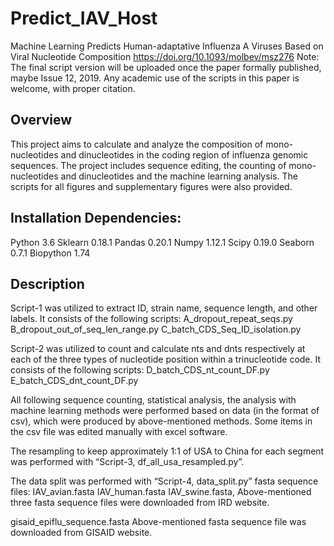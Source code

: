 # Predict_IAV_Host
Machine Learning Predicts Human-adaptative Influenza A Viruses Based on Viral Nucleotide Composition
https://doi.org/10.1093/molbev/msz276
Note: The final script version will be uploaded once the paper formally published, maybe Issue 12, 2019.
Any academic use of the scripts in this paper is welcome, with proper citation. 

## Overview

This project aims to calculate and analyze the composition of mono-nucleotides and dinucleotides in the coding region of influenza genomic sequences. The project includes sequence editing, the counting of mono-nucleotides and dinucleotides and the machine learning analysis. The scripts for all figures and supplementary figures were also provided.

## Installation Dependencies:
Python 3.6
Sklearn 0.18.1
Pandas 0.20.1
Numpy 1.12.1
Scipy 0.19.0
Seaborn 0.7.1
Biopython 1.74 

## Description
Script-1 was utilized to extract ID, strain name, sequence length, and other labels. It consists of the following scripts:
A_dropout_repeat_seqs.py
B_dropout_out_of_seq_len_range.py
C_batch_CDS_Seq_ID_isolation.py

Script-2 was utilized to count and calculate nts and dnts respectively at each of the three types of nucleotide position within a trinucleotide code. It consists of the following scripts:
D_batch_CDS_nt_count_DF.py
E_batch_CDS_dnt_count_DF.py

All following sequence counting, statistical analysis, the analysis with machine learning methods were performed based on data (in the format of csv), which were produced by above-mentioned methods. Some items in the csv file was edited manually with excel software.

The resampling to keep approximately 1:1 of USA to China for each segment was performed with “Script-3, df_all_usa_resampled.py”.

The data split was performed with “Script-4, data_split.py”
fasta sequence files:
IAV_avian.fasta
IAV_human.fasta
IAV_swine.fasta,
Above-mentioned three fasta sequence files were downloaded from IRD website.

gisaid_epiflu_sequence.fasta
Above-mentioned fasta sequence file was downloaded from GISAID website.

